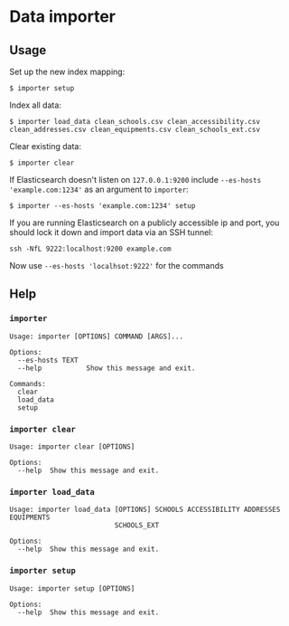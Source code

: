 # Data importer


## Usage


Set up the new index mapping:

```shell
$ importer setup
```

Index all data:

```shell
$ importer load_data clean_schools.csv clean_accessibility.csv clean_addresses.csv clean_equipments.csv clean_schools_ext.csv
```

Clear existing data:

```shell
$ importer clear
```

If Elasticsearch doesn't listen on `127.0.0.1:9200` include `--es-hosts 'example.com:1234'` as an argument to `importer`:

```shell
$ importer --es-hosts 'example.com:1234' setup
```

If you are running Elasticsearch on a publicly accessible ip and port, you should lock it down and import data via an SSH tunnel:

```shell
ssh -NfL 9222:localhost:9200 example.com
```

Now use `--es-hosts 'localhsot:9222'` for the commands



## Help

### `importer`

```shell
Usage: importer [OPTIONS] COMMAND [ARGS]...

Options:
  --es-hosts TEXT
  --help           Show this message and exit.

Commands:
  clear
  load_data
  setup
```


### `importer clear`

```shell
Usage: importer clear [OPTIONS]

Options:
  --help  Show this message and exit.
```


### `importer load_data`

```shell
Usage: importer load_data [OPTIONS] SCHOOLS ACCESSIBILITY ADDRESSES EQUIPMENTS
                          SCHOOLS_EXT

Options:
  --help  Show this message and exit.
```


### `importer setup`

```shell
Usage: importer setup [OPTIONS]

Options:
  --help  Show this message and exit.
```
